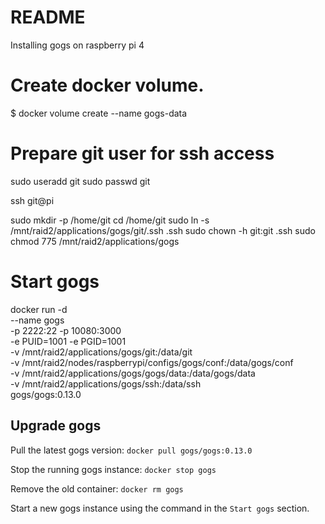 # README #

Installing gogs on raspberry pi 4

# Create docker volume.
$ docker volume create --name gogs-data

# Prepare git user for ssh access
sudo useradd git
sudo passwd git

ssh git@pi

sudo mkdir -p /home/git
cd /home/git
sudo ln -s /mnt/raid2/applications/gogs/git/.ssh .ssh
sudo chown -h git:git .ssh
sudo chmod 775 /mnt/raid2/applications/gogs

# Start gogs
docker run -d \
    --name gogs \
    -p 2222:22 -p 10080:3000 \
    -e PUID=1001 -e PGID=1001 \
    -v /mnt/raid2/applications/gogs/git:/data/git \
    -v /mnt/raid2/nodes/raspberrypi/configs/gogs/conf:/data/gogs/conf \
    -v /mnt/raid2/applications/gogs/gogs/data:/data/gogs/data \
    -v /mnt/raid2/applications/gogs/ssh:/data/ssh \
    gogs/gogs:0.13.0

## Upgrade gogs

Pull the latest gogs version:
`docker pull gogs/gogs:0.13.0`

Stop the running gogs instance:
`docker stop gogs`

Remove the old container:
`docker rm gogs`

Start a new gogs instance using the command in the `Start gogs` section.